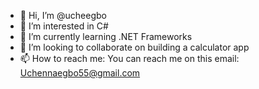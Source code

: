 - 👋 Hi, I’m @ucheegbo
- 👀 I’m interested in C#
- 🌱 I’m currently learning .NET Frameworks
- 💞️ I’m looking to collaborate on building a calculator app
- 📫 How to reach me: You can reach me on this email: Uchennaegbo55@gmail.com

<!---
ucheegbo/ucheegbo is a ✨ special ✨ repository because its `README.md` (this file) appears on your GitHub profile.
You can click the Preview link to take a look at your changes.
--->
